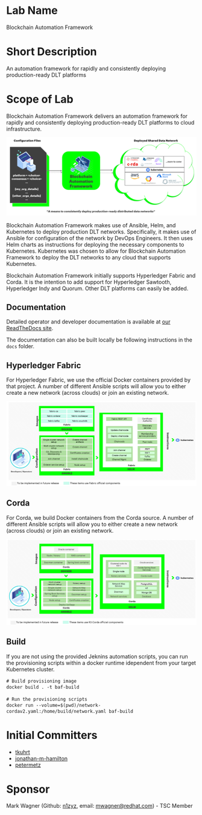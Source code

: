 # Lab Name
Blockchain Automation Framework

# Short Description
An automation framework for rapidly and consistently deploying production-ready DLT platforms

# Scope of Lab
Blockchain Automation Framework delivers an automation framework for rapidly and consistently deploying production-ready DLT platforms to cloud infrastructure.

![What is Blockchain Automation Framework?](./docs/images/blockchain-automation-framework-overview.png "What is Blockchain Automation Framework?")

Blockchain Automation Framework makes use of Ansible, Helm, and Kubernetes to deploy production DLT networks. Specifically, it makes use of Ansible for configuration of the network by DevOps Engineers. It then uses Helm charts as instructions for deploying the necessary components to Kubernetes. Kubernetes was chosen to allow for Blockchain Automation Framework to deploy the DLT networks to any cloud that supports Kubernetes.

Blockchain Automation Framework initially supports Hyperledger Fabric and Corda. It is the intention to add support for Hyperledger Sawtooth, Hyperledger Indy and Quorum. Other DLT platforms can easily be added.

## Documentation
Detailed operator and developer documentation is available at [our ReadTheDocs site](https://blockchain-automation-framework.readthedocs.io/en/latest/index.html).

The documentation can also be built locally be following instructions in the `docs` folder.

## Hyperledger Fabric
For Hyperledger Fabric, we use the official Docker containers provided by that project. A number of different Ansible scripts will allow you to either create a new network (across clouds) or join an existing network.

![Blockchain Automation Framework - Fabric](./docs/images/blockchain-automation-framework-fabric.png "Blockchain Automation Framework for Hyperledger Fabric")

## Corda
For Corda, we build Docker containers from the Corda source. A number of different Ansible scripts will allow you to either create a new network (across clouds) or join an existing network.

![Blockchain Automation Framework - Corda](./docs/images/blockchain-automation-framework-corda.png "Blockchain Automation Framework for Corda")

## Build
If you are not using the provided Jeknins automation scripts, you can run the provisioning scripts within a docker runtime idependent from your target Kubernetes cluster. 
```
# Build provisioning image
docker build . -t baf-build

# Run the provisioning scripts
docker run --volume=$(pwd)/network-cordav2.yaml:/home/build/network.yaml baf-build
```

# Initial Committers
- [tkuhrt](https://github.com/tkuhrt)
- [jonathan-m-hamilton](https://github.com/jonathan-m-hamilton)
- [petermetz](https://github.com/petermetz)

# Sponsor
Mark Wagner (Github: [n1zyz](https://github.com/n1zyz), email: [mwagner@redhat.com](mailto:mwagner@redhat.com)) - TSC Member
